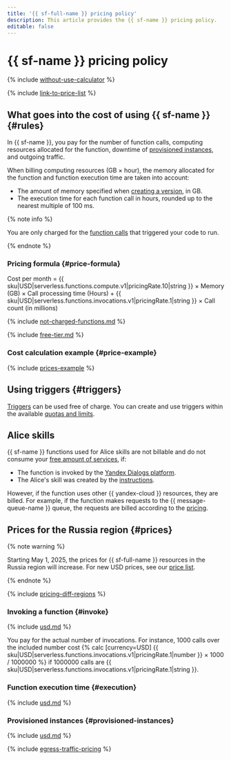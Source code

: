 ```yaml
---
title: '{{ sf-full-name }} pricing policy'
description: This article provides the {{ sf-name }} pricing policy.
editable: false
---
```


# {{ sf-name }} pricing policy



{% include [without-use-calculator](../_includes/pricing/without-use-calculator.md) %}

{% include [link-to-price-list](../_includes/pricing/link-to-price-list.md) %}

## What goes into the cost of using {{ sf-name }} {#rules}

In {{ sf-name }}, you pay for the number of function calls, computing resources allocated for the function, downtime of [provisioned instances](concepts/function.md#provisioned-instances), and outgoing traffic.

When billing computing resources (GB × hour), the memory allocated for the function and function execution time are taken into account:
* The amount of memory specified when [creating a version](operations/function/version-manage.md), in GB.
* The execution time for each function call in hours, rounded up to the nearest multiple of 100 ms.

{% note info %}

You are only charged for the [function calls](concepts/function-invoke.md) that triggered your code to run.

{% endnote %}

### Pricing formula {#price-formula}



Cost per month = {{ sku|USD|serverless.functions.compute.v1|pricingRate.10|string }} × Memory (GB) × Call processing time (Hours) + {{ sku|USD|serverless.functions.invocations.v1|pricingRate.1|string }} × Call count (in millions)

{% include [not-charged-functions.md](../_includes/pricing/price-formula/not-charged-functions.md) %}

{% include [free-tier.md](../_includes/pricing/price-formula/free-tier.md) %}


### Cost calculation example {#price-example}

{% include [prices-example](../_includes/functions/prices-example.md) %}

## Using triggers {#triggers}

[Triggers](concepts/trigger/index.md) can be used free of charge. You can create and use triggers within the available [quotas and limits](concepts/limits.md).

## Alice skills

{{ sf-name }} functions used for Alice skills are not billable and do not consume your [free amount of services](../billing/concepts/serverless-free-tier.md#sf), if:
* The function is invoked by the [Yandex Dialogs platform](https://yandex.ru/dev/dialogs/).
* The Alice's skill was created by the [instructions](https://yandex.ru/dev/dialogs/alice/doc/deploy-ycloud-function.html#deploy-ycloud-function__register).

However, if the function uses other {{ yandex-cloud }} resources, they are billed. For example, if the function makes requests to the {{ message-queue-name }} queue, the requests are billed according to the [pricing](../message-queue/pricing.md#requests-to-queues).

## Prices for the Russia region {#prices}



{% note warning %}

Starting May 1, 2025, the prices for {{ sf-full-name }} resources in the Russia region will increase. For new USD prices, see our [price list](https://yandex.cloud/en/price-list?installationCode=ru&currency=USD&services=dn2hj814q5t5pipfkqo4).

{% endnote %}


{% include [pricing-diff-regions](../_includes/pricing-diff-regions.md) %}

### Invoking a function {#invoke}



{% include [usd.md](../_pricing/functions/usd-invocations.md) %}

You pay for the actual number of invocations. For instance, 1000 calls over the included number cost {% calc [currency=USD] {{ sku|USD|serverless.functions.invocations.v1|pricingRate.1|number }} × 1000 / 1000000 %} if 1000000 calls are {{ sku|USD|serverless.functions.invocations.v1|pricingRate.1|string }}.


### Function execution time {#execution}



{% include [usd.md](../_pricing/functions/usd-compute.md) %}


### Provisioned instances {#provisioned-instances}



{% include [usd.md](../_pricing/functions/usd-compute-provisioned-instances.md) %}


{% include [egress-traffic-pricing](../_includes/egress-traffic-pricing.md) %}

